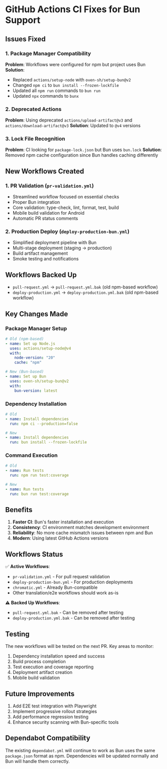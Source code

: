 # GitHub Actions CI Fixes for Bun Support

## Issues Fixed

### 1. Package Manager Compatibility

**Problem**: Workflows were configured for npm but project uses Bun
**Solution**:

- Replaced `actions/setup-node` with `oven-sh/setup-bun@v2`
- Changed `npm ci` to `bun install --frozen-lockfile`
- Updated all `npm run` commands to `bun run`
- Updated `npx` commands to `bunx`

### 2. Deprecated Actions

**Problem**: Using deprecated `actions/upload-artifact@v3` and `actions/download-artifact@v3`
**Solution**: Updated to `@v4` versions

### 3. Lock File Recognition

**Problem**: CI looking for `package-lock.json` but Bun uses `bun.lock`
**Solution**: Removed npm cache configuration since Bun handles caching differently

## New Workflows Created

### 1. PR Validation (`pr-validation.yml`)

- Streamlined workflow focused on essential checks
- Proper Bun integration
- Core validation: type-check, lint, format, test, build
- Mobile build validation for Android
- Automatic PR status comments

### 2. Production Deploy (`deploy-production-bun.yml`)

- Simplified deployment pipeline with Bun
- Multi-stage deployment (staging → production)
- Build artifact management
- Smoke testing and notifications

## Workflows Backed Up

- `pull-request.yml` → `pull-request.yml.bak` (old npm-based workflow)
- `deploy-production.yml` → `deploy-production.yml.bak` (old npm-based workflow)

## Key Changes Made

### Package Manager Setup

```yaml
# Old (npm-based)
- name: Set up Node.js
  uses: actions/setup-node@v4
  with:
    node-version: "20"
    cache: "npm"

# New (Bun-based)
- name: Set up Bun
  uses: oven-sh/setup-bun@v2
  with:
    bun-version: latest
```

### Dependency Installation

```yaml
# Old
- name: Install dependencies
  run: npm ci --production=false

# New
- name: Install dependencies
  run: bun install --frozen-lockfile
```

### Command Execution

```yaml
# Old
- name: Run tests
  run: npm run test:coverage

# New
- name: Run tests
  run: bun run test:coverage
```

## Benefits

1. **Faster CI**: Bun's faster installation and execution
2. **Consistency**: CI environment matches development environment
3. **Reliability**: No more cache mismatch issues between npm and Bun
4. **Modern**: Using latest GitHub Actions versions

## Workflows Status

✅ **Active Workflows**:

- `pr-validation.yml` - For pull request validation
- `deploy-production-bun.yml` - For production deployments
- `chromatic.yml` - Already Bun-compatible
- Other translation/e2e workflows should work as-is

⚠️ **Backed Up Workflows**:

- `pull-request.yml.bak` - Can be removed after testing
- `deploy-production.yml.bak` - Can be removed after testing

## Testing

The new workflows will be tested on the next PR. Key areas to monitor:

1. Dependency installation speed and success
2. Build process completion
3. Test execution and coverage reporting
4. Deployment artifact creation
5. Mobile build validation

## Future Improvements

1. Add E2E test integration with Playwright
2. Implement progressive rollout strategies
3. Add performance regression testing
4. Enhance security scanning with Bun-specific tools

## Dependabot Compatibility

The existing `dependabot.yml` will continue to work as Bun uses the same `package.json` format as npm. Dependencies will be updated normally and Bun will handle them correctly.

